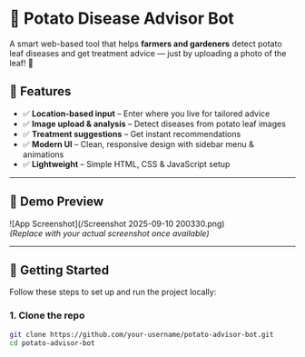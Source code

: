# 🥔 Potato Disease Advisor Bot  

A smart web-based tool that helps **farmers and gardeners** detect potato leaf diseases and get treatment advice — just by uploading a photo of the leaf! 🚀  

## 🌟 Features  
- ✅ **Location-based input** – Enter where you live for tailored advice  
- ✅ **Image upload & analysis** – Detect diseases from potato leaf images  
- ✅ **Treatment suggestions** – Get instant recommendations  
- ✅ **Modern UI** – Clean, responsive design with sidebar menu & animations  
- ✅ **Lightweight** – Simple HTML, CSS & JavaScript setup  

---

## 📸 Demo Preview  
![App Screenshot](/Screenshot 2025-09-10 200330.png)  
*(Replace with your actual screenshot once available)*  

---

## 🚀 Getting Started  

Follow these steps to set up and run the project locally:  

### 1. Clone the repo  
```bash
git clone https://github.com/your-username/potato-advisor-bot.git
cd potato-advisor-bot
